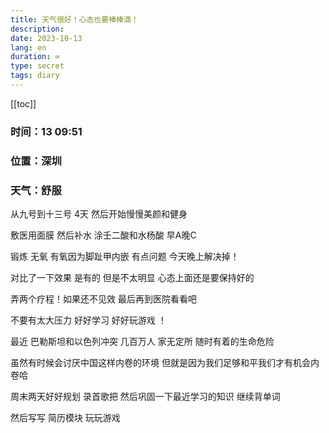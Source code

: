 ```yaml
---
title: 天气很好！心态也要棒棒滴！
description: 
date: 2023-10-13
lang: en
duration: ∞
type: secret
tags: diary
---
```

[[toc]]

### 时间：13 09:51

### 位置：深圳

### 天气：舒服

从九号到十三号 4天 然后开始慢慢美颜和健身

敷医用面膜 然后补水 涂壬二酸和水杨酸 早A晚C 

锻炼 无氧  有氧因为脚趾甲内嵌 有点问题 今天晚上解决掉！

对比了一下效果 是有的 但是不太明显 心态上面还是要保持好的 

弄两个疗程！如果还不见效 最后再到医院看看吧

不要有太大压力 好好学习 好好玩游戏 ！

最近 巴勒斯坦和以色列冲突 几百万人 家无定所 随时有着的生命危险 

虽然有时候会讨厌中国这样内卷的环境 但就是因为我们足够和平我们才有机会内卷哈

周末两天好好规划 录首歌把 然后巩固一下最近学习的知识 继续背单词

然后写写 简历模块 玩玩游戏